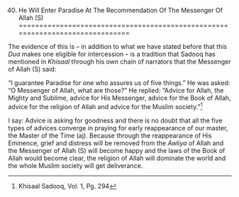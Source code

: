 40. He Will Enter Paradise At The Recommendation Of The Messenger Of Allah (S)
==============================================================================

The evidence of this is – in addition to what we have stated before that
this *Dua* makes one eligible for intercession – is a tradition that
Sadooq has mentioned in *Khisaal* through his own chain of narrators
that the Messenger of Allah (S) said:

“I guarantee Paradise for one who assures us of five things.” He was
asked: “O Messenger of Allah, what are those?” He replied: “Advice for
Allah, the Mighty and Sublime, advice for His Messenger, advice for the
Book of Allah, advice for the religion of Allah and advice for the
Muslim society.”[^1]

I say: Advice is asking for goodness and there is no doubt that all the
five types of advices converge in praying for early reappearance of our
master, the Master of the Time (aj). Because through the reappearance of
His Eminence, grief and distress will be removed from the *Awliya* of
Allah and the Messenger of Allah (S) will become happy and the laws of
the Book of Allah would become clear, the religion of Allah will
dominate the world and the whole Muslim society will get deliverance.

[^1]: Khisaal Sadooq, Vol. 1, Pg. 294


